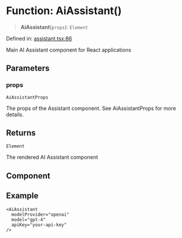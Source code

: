 # Function: AiAssistant()

> **AiAssistant**(`props`): `Element`

Defined in: [assistant.tsx:86](https://github.com/GeoDaCenter/openassistant/blob/a1f850931f3d8289e0a4c297ef4b317a2f84235b/packages/ui/src/components/assistant.tsx#L86)

Main AI Assistant component for React applications

## Parameters

### props

`AiAssistantProps`

The props of the Assistant component. See AiAssistantProps for more details.

## Returns

`Element`

The rendered AI Assistant component

## Component

## Example

```tsx
<AiAssistant
  modelProvider="openai"
  model="gpt-4"
  apiKey="your-api-key"
/>
```

